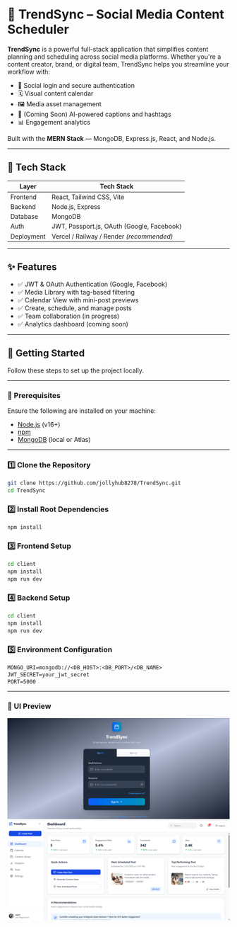 # 🚀 TrendSync – Social Media Content Scheduler

**TrendSync** is a powerful full-stack application that simplifies content planning and scheduling across social media platforms. Whether you're a content creator, brand, or digital team, TrendSync helps you streamline your workflow with:

- 🔐 Social login and secure authentication
- 🗓️ Visual content calendar
- 🖼️ Media asset management
- 🤖 (Coming Soon) AI-powered captions and hashtags
- 📊 Engagement analytics

Built with the **MERN Stack** — MongoDB, Express.js, React, and Node.js.

---

## 🧩 Tech Stack

| Layer       | Tech Stack                                  |
|-------------|----------------------------------------------|
| Frontend    | React, Tailwind CSS, Vite                   |
| Backend     | Node.js, Express                            |
| Database    | MongoDB                                     |
| Auth        | JWT, Passport.js, OAuth (Google, Facebook)  |
| Deployment  | Vercel / Railway / Render *(recommended)*   |

---

## ✨ Features

- ✅ JWT & OAuth Authentication (Google, Facebook)
- ✅ Media Library with tag-based filtering
- ✅ Calendar View with mini-post previews
- ✅ Create, schedule, and manage posts
- ✅ Team collaboration (in progress)
- ✅ Analytics dashboard (coming soon)

---

## 🚀 Getting Started

Follow these steps to set up the project locally.

---

### 🧾 Prerequisites

Ensure the following are installed on your machine:

- [Node.js](https://nodejs.org/) (v16+)
- [npm](https://www.npmjs.com/)
- [MongoDB](https://www.mongodb.com/) (local or Atlas)

---

### 1️⃣ Clone the Repository

```bash
git clone https://github.com/jollyhub8278/TrendSync.git
cd TrendSync
```


### 2️⃣ Install Root Dependencies 

```bash
npm install
```

### 3️⃣ Frontend Setup

```bash
cd client
npm install
npm run dev
```

### 4️⃣ Backend Setup

```bash
cd client
npm install
npm run dev
```

### 5️⃣ Environment Configuration

```env
MONGO_URI=mongodb://<DB_HOST>:<DB_PORT>/<DB_NAME>
JWT_SECRET=your_jwt_secret
PORT=5000
```

---

### 🎨 UI Preview

![Login/Signup Page](client/src/assets/login%20page.png)
![Dashboard](client/src/assets/dashboard.png)




